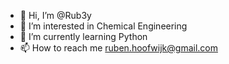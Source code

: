 - 👋 Hi, I’m @Rub3y
- 👀 I’m interested in Chemical Engineering
- 🌱 I’m currently learning Python
- 📫 How to reach me ruben.hoofwijk@gmail.com

<!---
Rub3y/Rub3y is a ✨ special ✨ repository because its `README.md` (this file) appears on your GitHub profile.
You can click the Preview link to take a look at your changes.
--->
